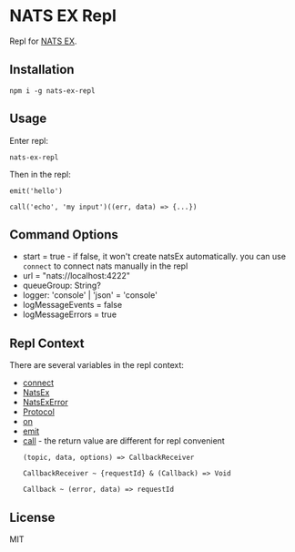 # NATS EX Repl

Repl for [NATS EX](https://github.com/zhaoyao91/nats-ex).

## Installation

```
npm i -g nats-ex-repl
```

## Usage

Enter repl:

```
nats-ex-repl
```

Then in the repl:

```
emit('hello')

call('echo', 'my input')((err, data) => {...}) 
```

## Command Options

- start = true - if false, it won't create natsEx automatically. you can use `connect` to connect nats manually in the repl
- url = "nats://localhost:4222"
- queueGroup: String?
- logger: 'console' | 'json' = 'console'
- logMessageEvents = false
- logMessageErrors = true

## Repl Context

There are several variables in the repl context:

- [connect](../nats-ex/docs/api.md#connect)
- [NatsEx](../nats-ex/docs/api.md#natsex)
- [NatsExError](../nats-ex/docs/api.md#natsexerror)
- [Protocol](../nats-ex/docs/api.md#protocol)
- [on](../nats-ex/docs/api.md#$.on)
- [emit](../nats-ex/docs/api.md#$.emit)
- [call](../nats-ex/docs/api.md#$.call) - the return value are different for repl convenient
  ```
  (topic, data, options) => CallbackReceiver
  
  CallbackReceiver ~ {requestId} & (Callback) => Void
  
  Callback ~ (error, data) => requestId
  ```

## License

MIT